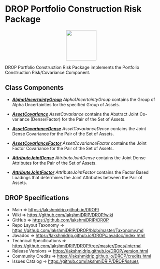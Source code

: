 # DROP Portfolio Construction Risk Package

<p align="center"><img src="https://github.com/lakshmiDRIP/DROP/blob/master/DRIP_Logo.gif?raw=true" width="100"></p>

DROP Portfolio Construction Risk Package implements the Portfolio Construction Risk/Covariance Component.


## Class Components

 * [***AlphaUncertaintyGroup***](https://github.com/lakshmiDRIP/DROP/tree/master/src/main/java/org/drip/portfolioconstruction/risk/AlphaUncertaintyGroup.java)
 <i>AlphaUncertaintyGroup</i> contains the Group of Alpha Uncertainties for the specified Group of Assets.

 * [***AssetCovariance***](https://github.com/lakshmiDRIP/DROP/tree/master/src/main/java/org/drip/portfolioconstruction/risk/AssetCovariance.java)
 <i>AssetCovariance</i> contains the Abstract Joint Co-variance (Dense/Factor) for the Pair of the Set of
 Assets.

 * [***AssetCovarianceDense***](https://github.com/lakshmiDRIP/DROP/tree/master/src/main/java/org/drip/portfolioconstruction/risk/AssetCovarianceDense.java)
 <i>AssetCovarianceDense</i> contains the Joint Dense Covariance for the Pair of the Set of Assets.

 * [***AssetCovarianceFactor***](https://github.com/lakshmiDRIP/DROP/tree/master/src/main/java/org/drip/portfolioconstruction/risk/AssetCovarianceFactor.java)
 <i>AssetCovarianceFactor</i> contains the Joint Factor Covariance for the Pair of the Set of Assets.

 * [***AttributeJointDense***](https://github.com/lakshmiDRIP/DROP/tree/master/src/main/java/org/drip/portfolioconstruction/risk/AttributeJointDense.java)
 <i>AttributeJointDense</i> contains the Joint Dense Attributes for the Pair of the Set of Assets.

 * [***AttributeJointFactor***](https://github.com/lakshmiDRIP/DROP/tree/master/src/main/java/org/drip/portfolioconstruction/risk/AttributeJointFactor.java)
 <i>AttributeJointFactor</i> contains the Factor Based Loadings that determines the Joint Attributes between
 the Pair of Assets.


## DROP Specifications

 * Main                     => https://lakshmidrip.github.io/DROP/
 * Wiki                     => https://github.com/lakshmiDRIP/DROP/wiki
 * GitHub                   => https://github.com/lakshmiDRIP/DROP
 * Repo Layout Taxonomy     => https://github.com/lakshmiDRIP/DROP/blob/master/Taxonomy.md
 * Javadoc                  => https://lakshmidrip.github.io/DROP/Javadoc/index.html
 * Technical Specifications => https://github.com/lakshmiDRIP/DROP/tree/master/Docs/Internal
 * Release Versions         => https://lakshmidrip.github.io/DROP/version.html
 * Community Credits        => https://lakshmidrip.github.io/DROP/credits.html
 * Issues Catalog           => https://github.com/lakshmiDRIP/DROP/issues

